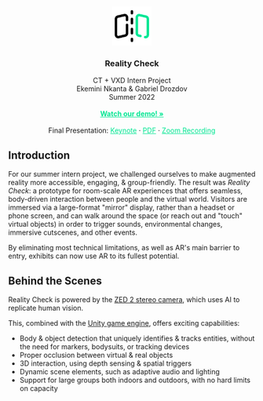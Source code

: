 <div align="center">
  <img src="reflect.png" alt="Logo" width="80" height="80">

<h3 align="center">Reality Check</h3>

  <p align="center">
    CT + VXD Intern Project
		<br/ >
		Ekemini Nkanta & Gabriel Drozdov
		<br/ >
		Summer 2022
    <br /><br />
    <a style="color:#00e692;" href="https://drive.google.com/file/d/11rzHYDq2n-I5oY9KNZ0OfhjXNl3Pj4tt/view?usp=sharing"><strong>Watch our demo! »</strong></a>
    <br />
    <br />
    Final Presentation: <a style="color:#00e692;" href="https://drive.google.com/file/d/1uL0S9lyf3Zonp1x_Z7cSvjAhGdr-XbSA/view?usp=sharing">Keynote</a>
    ·
    <a style="color:#00e692;" href="https://drive.google.com/file/d/1s2fMUy5n7BOvuyNOyZzRwSsGjas6iV9I/view?usp=sharing">PDF</a>
		·
		<a style="color:#00e692;" href="https://drive.google.com/file/d/1OiPy5hmk0omiyf2_7x_qISnEHaLH1PCg/view?usp=sharing">Zoom Recording</a>
  </p>
</div>

## Introduction
For our summer intern project, we challenged ourselves to make augmented reality more accessible, engaging, & group-friendly. The result was *Reality Check*: a prototype for room-scale AR experiences that offers seamless, body-driven interaction between people and the virtual world. Visitors are immersed via a large-format "mirror" display, rather than a headset or phone screen, and can walk around the space (or reach out and "touch" virtual objects) in order to trigger sounds, environmental changes, immersive cutscenes, and other events.

By eliminating most technical limitations, as well as AR's main barrier to entry, exhibits can now use AR to its fullest potential.

## Behind the Scenes

Reality Check is powered by the [ZED 2 stereo camera](https://www.stereolabs.com/zed-2/), which uses AI to replicate human vision.

This, combined with the [Unity game engine](https://unity.com/), offers exciting capabilities:

- Body & object detection that uniquely identifies & tracks entities, without the need for markers, bodysuits, or tracking devices
- Proper occlusion between virtual & real objects
- 3D interaction, using depth sensing & spatial triggers
- Dynamic scene elements, such as adaptive audio and lighting
- Support for large groups both indoors and outdoors, with no hard limits on capacity

